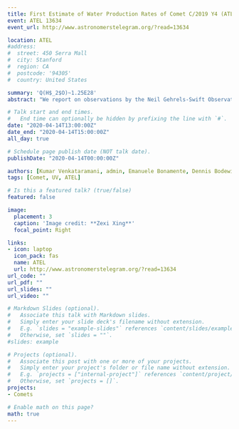 ```yaml
---
title: First Estimate of Water Production Rates of Comet C/2019 Y4 (ATLAS) from SWIFT/UVOT observations
event: ATEL 13634
event_url: http://www.astronomerstelegram.org/?read=13634

location: ATEL
#address:
#  street: 450 Serra Mall
#  city: Stanford
#  region: CA
#  postcode: '94305'
#  country: United States

summary: 'Q(H$_2$O)~1.25E28'
abstract: "We report on observations by the Neil Gehrels-Swift Observatory of comet C/2019 Y4 (ATLAS) obtained on UT 2020 April 12.84 when the comet was at a heliocentric distance of 1.26 AU and 1.01 AU from Earth. The comet was imaged using the UVW1 and V filters on Swift's Ultraviolet-Optical Telescope, which are centered at 2600 A (FWHM = 693 A) and 5468 A (FWHM = 769 A), respectively. The UVW1 image shows diffuse coma extending to more than 100,000 km. The V filter image showed an elongated coma with the V-band magnitude of 9.4 +/- 0.01 measured within the 100,000 km circular aperture centered on the photo-center. The median combined images in the V filter along with the continuum subtracted OH image are available at https://auburn.box.com/s/olfbe8wfunfuz3oipfnneclmgm59zqjm . The fragmentation and elongated nucleus of this comet was reported earlier by Ye & Qicheng, Atel #13620, followed by Steele et al., ATel #13622 and Zhong-Yi Lin et al., ATel #13629. Emission from OH (A-X) transition is a major contributor to the flux in the UVW1 images (D. Bodewits et al 2014 ApJ 786 48). The V filter images were used to remove the continuum from the UVW1 images in order to isolate the OH flux. The contamination factor was calculated by measuring the ratio of the solar flux in both the filters, assuming a reddened solar spectrum of 15% per 100 nm between the centers of the UVW1 ( 2600 A) and the V band filter (5468 A). The measured surface brightness was then converted into the column density of OH molecules using fluorescence efficiencies of OH (Schleicher & A'Hearn, 1988, ApJ, 331, 1058) at the comet's heliocentric velocity of -33 km/s. Comparing this distribution with the vectorial model and assuming that all of the OH is derived from H_2O, we obtain a water production rate of 1.25E28 +/- 5E25 mol/sec within an aperture of 100,000 km. This 1-sigma error only includes the photon statistics; the absolute error of the water production rate is likely ~25%, caused by modeling assumptions and data processing effects (cf. Xing et al. 2020)."

# Talk start and end times.
#   End time can optionally be hidden by prefixing the line with `#`.
date: "2020-04-14T13:00:00Z"
date_end: "2020-04-14T15:00:00Z"
all_day: true

# Schedule page publish date (NOT talk date).
publishDate: "2020-04-14T00:00:00Z"

authors: [Kumar Venkataramani, admin, Emanuele Bonamente, Dennis Bodewits]
tags: [Comet, UV, ATEL]

# Is this a featured talk? (true/false)
featured: false

image:
  placement: 3
  caption: 'Image credit: **Zexi Xing**'
  focal_point: Right

links:
- icon: laptop
  icon_pack: fas
  name: ATEL
  url: http://www.astronomerstelegram.org/?read=13634
url_code: ""
url_pdf: ""
url_slides: ""
url_video: ""

# Markdown Slides (optional).
#   Associate this talk with Markdown slides.
#   Simply enter your slide deck's filename without extension.
#   E.g. `slides = "example-slides"` references `content/slides/example-slides.md`.
#   Otherwise, set `slides = ""`.
#slides: example

# Projects (optional).
#   Associate this post with one or more of your projects.
#   Simply enter your project's folder or file name without extension.
#   E.g. `projects = ["internal-project"]` references `content/project/deep-learning/index.md`.
#   Otherwise, set `projects = []`.
projects:
- Comets

# Enable math on this page?
math: true
---
```


